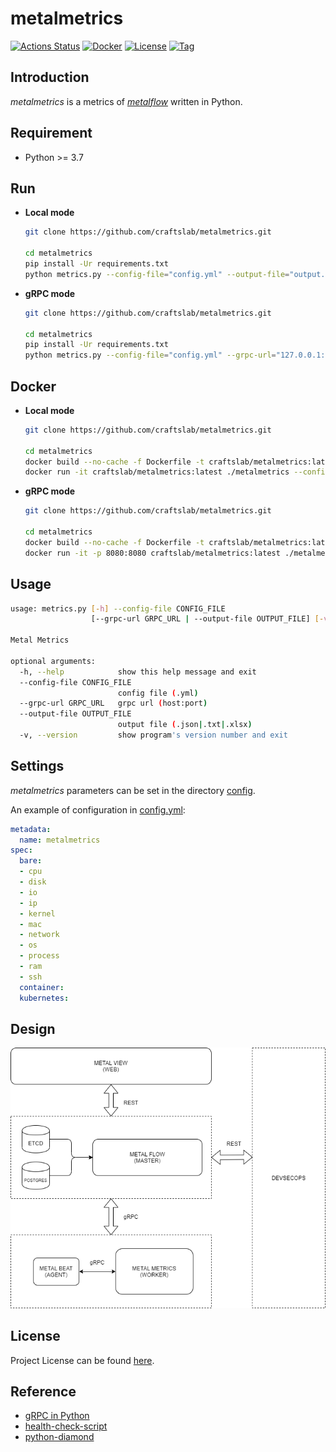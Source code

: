# metalmetrics

[![Actions Status](https://github.com/craftslab/metalmetrics/workflows/CI/badge.svg?branch=master&event=push)](https://github.com/craftslab/metalmetrics/actions?query=workflow%3ACI)
[![Docker](https://img.shields.io/docker/pulls/craftslab/metalmetrics)](https://hub.docker.com/r/craftslab/metalmetrics)
[![License](https://img.shields.io/github/license/craftslab/metalmetrics.svg?color=brightgreen)](https://github.com/craftslab/metalmetrics/blob/master/LICENSE)
[![Tag](https://img.shields.io/github/tag/craftslab/metalmetrics.svg?color=brightgreen)](https://github.com/craftslab/metalmetrics/tags)



## Introduction

*metalmetrics* is a metrics of *[metalflow](https://github.com/craftslab/metalflow/)* written in Python.



## Requirement

- Python >= 3.7



## Run

- **Local mode**

  ```bash
  git clone https://github.com/craftslab/metalmetrics.git
  
  cd metalmetrics
  pip install -Ur requirements.txt
  python metrics.py --config-file="config.yml" --output-file="output.json"
  ```



- **gRPC mode**

  ```bash
  git clone https://github.com/craftslab/metalmetrics.git
  
  cd metalmetrics
  pip install -Ur requirements.txt
  python metrics.py --config-file="config.yml" --grpc-url="127.0.0.1:9090"
  ```



## Docker

- **Local mode**

  ```bash
  git clone https://github.com/craftslab/metalmetrics.git
  
  cd metalmetrics
  docker build --no-cache -f Dockerfile -t craftslab/metalmetrics:latest .
  docker run -it craftslab/metalmetrics:latest ./metalmetrics --config-file="config.yml" --output-file="output.json"
  ```



- **gRPC mode**

  ```bash
  git clone https://github.com/craftslab/metalmetrics.git
  
  cd metalmetrics
  docker build --no-cache -f Dockerfile -t craftslab/metalmetrics:latest .
  docker run -it -p 8080:8080 craftslab/metalmetrics:latest ./metalmetrics --config-file="config.yml" --grpc-url="127.0.0.1:9090"
  ```



## Usage

```bash
usage: metrics.py [-h] --config-file CONFIG_FILE
                  [--grpc-url GRPC_URL | --output-file OUTPUT_FILE] [-v]

Metal Metrics

optional arguments:
  -h, --help            show this help message and exit
  --config-file CONFIG_FILE
                        config file (.yml)
  --grpc-url GRPC_URL   grpc url (host:port)
  --output-file OUTPUT_FILE
                        output file (.json|.txt|.xlsx)
  -v, --version         show program's version number and exit
```



## Settings

*metalmetrics* parameters can be set in the directory [config](https://github.com/craftslab/metalmetrics/blob/master/metalmetrics/config).

An example of configuration in [config.yml](https://github.com/craftslab/metalmetrics/blob/master/metalmetrics/config/config.yml):

```yaml
metadata:
  name: metalmetrics
spec:
  bare:
  - cpu
  - disk
  - io
  - ip
  - kernel
  - mac
  - network
  - os
  - process
  - ram
  - ssh
  container:
  kubernetes:
```



## Design

![design](design.png)



## License

Project License can be found [here](LICENSE).



## Reference

- [gRPC in Python](https://grpc.io/docs/languages/python/)
- [health-check-script](https://github.com/SimplyLinuxFAQ/health-check-script)
- [python-diamond](https://github.com/python-diamond/Diamond)
